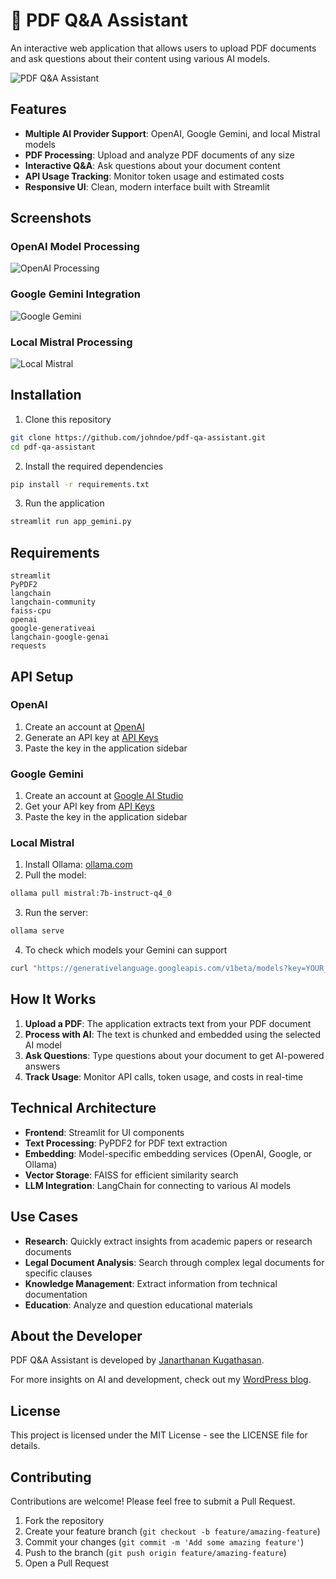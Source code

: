 # 📄 PDF Q&A Assistant

An interactive web application that allows users to upload PDF documents and ask questions about their content using various AI models.

![PDF Q&A Assistant](images/img1.png)

## Features

- **Multiple AI Provider Support**: OpenAI, Google Gemini, and local Mistral models
- **PDF Processing**: Upload and analyze PDF documents of any size
- **Interactive Q&A**: Ask questions about your document content
- **API Usage Tracking**: Monitor token usage and estimated costs
- **Responsive UI**: Clean, modern interface built with Streamlit

## Screenshots

### OpenAI Model Processing
![OpenAI Processing](images/img2.png)

### Google Gemini Integration
![Google Gemini](images/img3.png)

### Local Mistral Processing
![Local Mistral](images/img4.png)

## Installation

1. Clone this repository
```bash
git clone https://github.com/johndoe/pdf-qa-assistant.git
cd pdf-qa-assistant
```

2. Install the required dependencies
```bash
pip install -r requirements.txt
```

3. Run the application
```bash
streamlit run app_gemini.py
```

## Requirements

```
streamlit
PyPDF2
langchain
langchain-community
faiss-cpu
openai
google-generativeai
langchain-google-genai
requests
```

## API Setup

### OpenAI
1. Create an account at [OpenAI](https://platform.openai.com/signup)
2. Generate an API key at [API Keys](https://platform.openai.com/account/api-keys)
3. Paste the key in the application sidebar

### Google Gemini
1. Create an account at [Google AI Studio](https://ai.google.dev/)
2. Get your API key from [API Keys](https://console.cloud.google.com/apis/credentials)
3. Paste the key in the application sidebar

### Local Mistral
1. Install Ollama: [ollama.com](https://ollama.com)
2. Pull the model:
```bash
ollama pull mistral:7b-instruct-q4_0
```
3. Run the server:
```bash
ollama serve
```

4. To check which models your Gemini can support
```bash
curl "https://generativelanguage.googleapis.com/v1beta/models?key=YOUR_GEMINI_API_KEY"
```

## How It Works

1. **Upload a PDF**: The application extracts text from your PDF document
2. **Process with AI**: The text is chunked and embedded using the selected AI model
3. **Ask Questions**: Type questions about your document to get AI-powered answers
4. **Track Usage**: Monitor API calls, token usage, and costs in real-time

## Technical Architecture

- **Frontend**: Streamlit for UI components
- **Text Processing**: PyPDF2 for PDF text extraction
- **Embedding**: Model-specific embedding services (OpenAI, Google, or Ollama)
- **Vector Storage**: FAISS for efficient similarity search
- **LLM Integration**: LangChain for connecting to various AI models

## Use Cases

- **Research**: Quickly extract insights from academic papers or research documents
- **Legal Document Analysis**: Search through complex legal documents for specific clauses
- **Knowledge Management**: Extract information from technical documentation
- **Education**: Analyze and question educational materials

## About the Developer

PDF Q&A Assistant is developed by [Janarthanan Kugathasan](https://github.com/kujalk).

For more insights on AI and development, check out my [WordPress blog](https://scripting4ever.wordpress.com/).

## License

This project is licensed under the MIT License - see the LICENSE file for details.

## Contributing

Contributions are welcome! Please feel free to submit a Pull Request.

1. Fork the repository
2. Create your feature branch (`git checkout -b feature/amazing-feature`)
3. Commit your changes (`git commit -m 'Add some amazing feature'`)
4. Push to the branch (`git push origin feature/amazing-feature`)
5. Open a Pull Request
